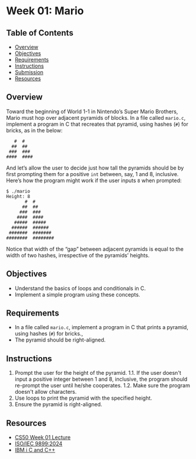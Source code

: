 # Week 01: Mario

## Table of Contents

-   [Overview](#overview)
-   [Objectives](#objectives)
-   [Requirements](#requirements)
-   [Instructions](#instructions)
-   [Submission](#submission)
-   [Resources](#resources)

## Overview

<!-- Provide a brief description of the Mario project for CS50 Week 01. -->

Toward the beginning of World 1-1 in Nintendo’s Super Mario Brothers, Mario must hop over adjacent pyramids of blocks. In a file called `mario.c`, implement a program in C that recreates that pyramid, using hashes (`#`) for bricks, as in the below:

```
   #  #
  ##  ##
 ###  ###
####  ####
```

And let’s allow the user to decide just how tall the pyramids should be by first prompting them for a positive `int` between, say, 1 and 8, inclusive.
Here’s how the program might work if the user inputs `8` when prompted:

```
$ ./mario
Height: 8
       #  #
      ##  ##
     ###  ###
    ####  ####
   #####  #####
  ######  ######
 #######  #######
########  ########

```

Notice that width of the “gap” between adjacent pyramids is equal to the width of two hashes, irrespective of the pyramids’ heights.

## Objectives

-   Understand the basics of loops and conditionals in C.
-   Implement a simple program using these concepts.

## Requirements

-   In a file called `mario.c`, implement a program in C that prints a pyramid, using hashes (`#`) for bricks.,
-   The pyramid should be right-aligned.

## Instructions

1. Prompt the user for the height of the pyramid.
   1.1. If the user doesn't input a positive integer between 1 and 8, inclusive, the program should re-prompt the user until he/she cooperates.
   1.2. Make sure the program doesn't allow characters.
2. Use loops to print the pyramid with the specified height.
3. Ensure the pyramid is right-aligned.

## Resources

-   [CS50 Week 01 Lecture](https://cs50.harvard.edu/x/2025/weeks/1/)
-   [ISO/IEC 9899:2024](https://www.iso.org/standard/82075.html)
-   [IBM i C and C++](https://www.ibm.com/docs/en/i/7.5?topic=languages-c-c)

